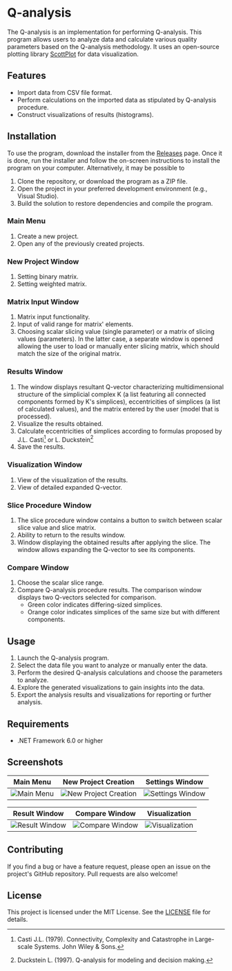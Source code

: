 # Q-analysis 

The Q-analysis is an implementation for performing Q-analysis. This program allows users to analyze data and calculate various quality parameters based on the Q-analysis methodology. It uses an open-source plotting library [ScottPlot](https://scottplot.net/) for data visualization.

## Features

  - Import data from CSV file format.
  - Perform calculations on the imported data as stipulated by Q-analysis procedure.
  - Construct visualizations of results (histograms).

## Installation

To use the program, download the installer from the  [Releases](https://github.com/Ivruix/AnalyticHierarchyProcess/releases) page. Once it is done, run the installer and follow the on-screen instructions to install the program on your computer. Alternatively, it may be possible to

1. Clone the repository, or download the program as a ZIP file.
2. Open the project in your preferred development environment (e.g., Visual Studio).
3. Build the solution to restore dependencies and compile the program.

### Main Menu
 1. Create a new project.
 2. Open any of the previously created projects.


### New Project Window
1. Setting binary matrix.
2. Setting weighted matrix.


### Matrix Input Window
1.  Matrix input functionality.
2.  Input of valid range for matrix' elements.
3.  Choosing scalar slicing value (single parameter) or a matrix of slicing values (parameters). In the latter case, a separate window is opened allowing the user to load or manually enter slicing matrix, which should match the size of the original matrix.

### Results Window
 1. The window displays resultant Q-vector characterizing multidimensional structure of the simplicial complex K (a list featuring all connected components formed by K's simplices), eccentricities of simplices (a list of calculated values), and the matrix entered by the user (model that is processed).
 2. Visualize the results obtained.
 3. Calculate eccentricities of simplices according to formulas proposed by J.L. Casti[^1] or L. Duckstein[^2]
 4. Save the results.
    
[^1]: Casti J.L. (1979). Connectivity, Complexity and Catastrophe in Large-scale Systems. John Wiley & Sons.
[^2]: Duckstein L. (1997). Q-analysis for modeling and decision making.

### Visualization Window
1. View of the visualization of the results.
2. View of detailed expanded Q-vector.


### Slice Procedure Window
1. The slice procedure window contains a button to switch between scalar slice value and slice matrix.
2. Ability to return to the results window.
3. Window displaying the obtained results after applying the slice. The window allows expanding the Q-vector to see its components.


### Compare Window
1. Choose the scalar slice range.
2. Compare Q-analysis procedure results. The comparison window displays two Q-vectors selected for comparison. 
   - Green color indicates differing-sized simplices. 
   - Orange color indicates simplices of the same size but with different components.


## Usage

1. Launch the Q-analysis program.
2. Select the data file you want to analyze or manually enter the data.
3. Perform the desired Q-analysis calculations and choose the parameters to analyze.
4. Explore the generated visualizations to gain insights into the data.
5. Export the analysis results and visualizations for reporting or further analysis.

## Requirements

- .NET Framework 6.0 or higher

## Screenshots

| Main Menu | New Project Creation | Settings Window |
| :--------:| :-----------------: | :-------------: |
| ![Main Menu](https://github.com/DeadRick/Q-analysis/assets/39325834/1ca3f979-329c-4c93-9332-81be144411d6) | ![New Project Creation](https://github.com/DeadRick/Q-analysis/assets/39325834/e4c03032-f647-4d9e-a839-9431b4ac37ef) | ![Settings Window](https://github.com/DeadRick/Q-analysis/assets/39325834/b67af330-8235-411a-b22e-22f80fc0bf53) |

| Result Window | Compare Window | Visualization |
| :-----------: | :------------: | :-----------: |
| ![Result Window](https://github.com/DeadRick/Q-analysis/assets/39325834/dafcaeb8-0dee-4245-ba1f-f35ccebe722e) | ![Compare Window](https://github.com/DeadRick/Q-analysis/assets/39325834/a8741321-df6e-400b-af81-5afc27725ce7) | ![Visualization](https://github.com/DeadRick/Q-analysis/assets/39325834/eb858b72-4bfc-4bf7-9e8d-804eccb9634a) |


## Contributing

If you find a bug or have a feature request, please open an issue on the project's GitHub repository. Pull requests are also welcome!

## License

This project is licensed under the MIT License. See the [LICENSE](./LICENSE) file for details.


